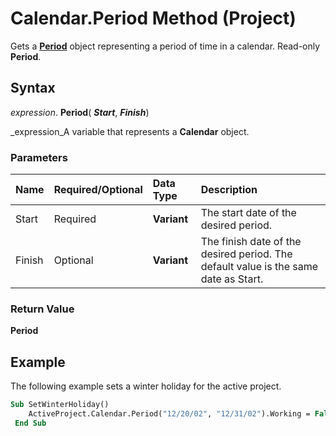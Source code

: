 
# Calendar.Period Method (Project)

Gets a  **[Period](84358c72-024f-e608-9424-8e9c6bad7259.md)** object representing a period of time in a calendar. Read-only **Period**.


## Syntax

 _expression_. **Period**( **_Start_**,  **_Finish_**)

 _expression_A variable that represents a  **Calendar** object.


### Parameters



|**Name**|**Required/Optional**|**Data Type**|**Description**|
|:-----|:-----|:-----|:-----|
|Start|Required| **Variant**|The start date of the desired period.|
|Finish|Optional| **Variant**| The finish date of the desired period. The default value is the same date as Start.|

### Return Value

 **Period**


## Example

The following example sets a winter holiday for the active project.


```vb
Sub SetWinterHoliday() 
    ActiveProject.Calendar.Period("12/20/02", "12/31/02").Working = False 
 End Sub
```

